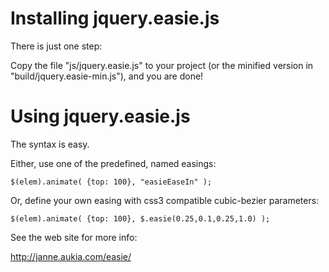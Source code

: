 Installing jquery.easie.js
==========================

There is just one step:

Copy the file "js/jquery.easie.js" to your project (or the minified version in "build/jquery.easie-min.js"), and you are done!

Using jquery.easie.js
=====================

The syntax is easy.

Either, use one of the predefined, named easings:

    $(elem).animate( {top: 100}, "easieEaseIn" );
    
Or, define your own easing with css3 compatible cubic-bezier parameters:

    $(elem).animate( {top: 100}, $.easie(0.25,0.1,0.25,1.0) );

See the web site for more info:

http://janne.aukia.com/easie/
